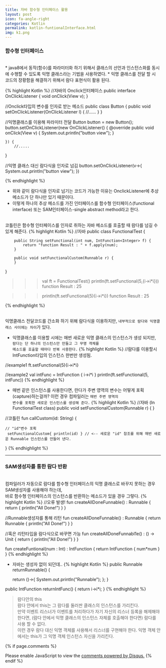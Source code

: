 ```yaml
---
title: 자바 함수형 인터페이스 활용
layout: post
icon: fa-angle-right
categories: Kotlin
permalink: kotlin-funtionalInterface.html
img: k1.png
---
```


### 함수형 인터페이스
<br>
* java8에서 동작(함수)를 파라미터화 하기 위해서 클래스의 선언과 인스턴스화를 동시에 수행할 수 있도록 익명 클래스라는 기법을 사용하였다.
* 익명 클래스를 전달 할 시 코드의 장황함을 해결하기 위해서 람다 표현식이 활용 된다.


{% highlight Kotlin %}
//자바의 Onclick인터페이스
public interface OnClickListener {
    void onClick(View v);
}

//Onclick타입의 변수를 인자로 받는 메소드
public class Button {
    public void setOnClickListener(OnClickListener l) {
            //......
    }
}

//익명클래스를 이용해 파라미터 전달
Button button = new Button();
button.setOnClickListener(new OnClickListener() {
        @override
        public void onClick(View v) {
            System.out.println("button view");
        }

    }) {
        //.....
}


//익명 클래스 대신 람다식을 인자로 넘김
button.setOnClickListener(v->{ System.out.println("button view"); })

{% endhighlight %}




* 위와 같이 람다식을 인자로 넘기는 코드가 가능한 이유는 OnclickListener에 추상 메소드가 단 하나만 있기 때문이다.
* 이렇게 하나의 추상 메소드를 가진 인터페이스를 <span class="highlighter-rouge">함수형 인터페이스(functional interface)</span> 또는 <span class="highlighter-rouge">SAM인터페이스-single abstract method</span>라고 한다.

<br>코틀린은 함수형 인터페이스를 인자로 취하는 자바 메소드를 호출할 때 람다를 넘길 수 있게 해준다.
{% highlight Kotlin %}
//자바
public class FunctionalTest {

        public String setFunctional(int num, IntFunction<Integer> f) {
            return "function Result : " + f.apply(num);
        }

        public void setFunctionalCustom(Runnable r) {
        }
}

> > > val ft = FunctionalTest()
>>> println(ft.setFunctional(5,{i->i*i}))
function Result : 25

>>> println(ft.setFunctional(5){i->i*i})
function Result : 25

{% endhighlight %}

<br>익명클래스 전달코드를 간소화 하기 위해 람다식을 이용하지만, <code>내부적으로 람다와 익명클래스 사이에는 차이</code>가 있다.
* 익명클래스를 이용할 시에는 매번 새로운 익명 클래스의 인스턴스가 생성 되지만,
<br><code>람다는 단 하나의 인스턴스만 만들고 그 무명 객체를 메소드를 호출할 때마다 반복 사용한다.</code>
{% highlight Kotlin %}
//람다를 이용할시 IntFunction타입의 인스턴스 한번만 생성됨.

//example1
ft.setFunctional(5){i->i*i}



//example2
val intFunc = IntFunction { i->i*i }
println(ft.setFunctional(5, intFunc))
{% endhighlight %}

* 매번 같은 인스턴스를 사용한다면, 란다가 주변 영역의 변수는 어떻게 포획(capture)하는걸까? 이런 경우 컴파일러는 <code>매번 주변 영역의 변수를 포획한 새로운 인스턴스를 생성해 준다.</code>
{% highlight Kotlin %}
//자바 (In FunctionalTest class)
public void setFunctionalCustom(Runnable r) {
}

//코틀린
fun callCustom(id: String) {

    // "id"변수 포획
     setFunctionalCustom{ println(id) } // <-- 새로운 "id" 참조를 위해 매번 새로운 Runnable 인스턴스를 만들어 낸다.
}
{% endhighlight %}

---
### SAM생성자를 통한 람다 반환
<br>
컴파일러가 자동으로 람다를 함수형 인터페이스의 익명 클래스로 바꾸지 못하는 경우 SAM생성자를 사용해야 하는데,
<br>바로 함수형 인터페이스의 인스턴스를 반환하는 메소드가 있을 경우 그렇다.
{% highlight Kotlin %}
//오류 발생!
fun createAllDoneFunnable() : Runnable {
    return { println("All Done!") }
}

//Runnable생성자를 통해 리턴
fun createAllDoneFunnable() : Runnable {
    return Runnable { println("All Done!") }
}

//혹은 리턴타입을 람다식으로 바꾸면 가능
fun createAllDoneFunnabl1e() : () -> Unit {
    return { println("All Done!") }
}

fun createFuntional(num : Int) : IntFunction<Int> {
    return IntFunction { num*num }
}
{% endhighlight %}

* 자바는 생성자 없이 되던데..
{% highlight Kotlin %}
public Runnable returnRunnable() {

    return ()->{
        System.out.println("Runnable");
    };
}

public IntFunction<Integer> returnIntFunc() {
    return i->i*i;
}
{% endhighlight %}

> <span class="fontHighlight1">람다안의 this</span>
<br>람다 안에서 this는 그 람다를 둘러싼 클래스의 인스턴스를 가리킨다.
<br>만약 이벤트 리스너가 이벤트를 처리하다가 자기 자신의 리스너 등록을 해제해야 한다면, (람다 안에서 익명 클래스의 인스턴스 자체를 호출해야 한다면) 람다를 사용 할 수 없다.
<br>이런 경우 람다 대신 익명 객체를 사용해서 리스너를 구현해야 한다. 익명 객체 안에서는 this가 그 익명 객체 인스턴스 자신을 가리킨다.

{% if page.comments %}

<div id="disqus_thread"></div>
<script>

/**
*  RECOMMENDED CONFIGURATION VARIABLES: EDIT AND UNCOMMENT THE SECTION BELOW TO INSERT DYNAMIC VALUES FROM YOUR PLATFORM OR CMS.
*  LEARN WHY DEFINING THESE VARIABLES IS IMPORTANT: https://disqus.com/admin/universalcode/#configuration-variables*/
/*
var disqus_config = function () {
this.page.url = PAGE_URL;  // Replace PAGE_URL with your page's canonical URL variable
this.page.identifier = PAGE_IDENTIFIER; // Replace PAGE_IDENTIFIER with your page's unique identifier variable
};
*/
(function() { // DON'T EDIT BELOW THIS LINE
var d = document, s = d.createElement('script');
s.src = 'https://juhee-studynote.disqus.com/embed.js';
s.setAttribute('data-timestamp', +new Date());
(d.head || d.body).appendChild(s);
})();
</script>
<noscript>Please enable JavaScript to view the <a href="https://disqus.com/?ref_noscript">comments powered by Disqus.</a></noscript>
{% endif %}
